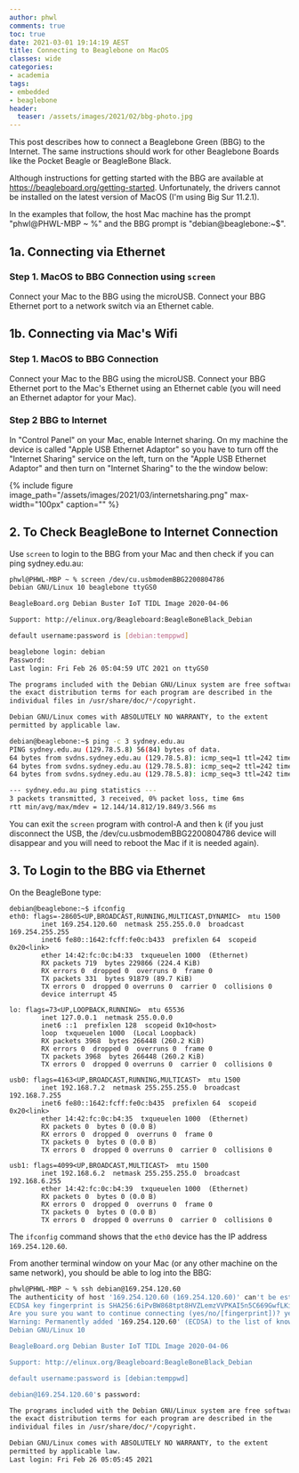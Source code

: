 ```yaml
---
author: phwl
comments: true
toc: true
date: 2021-03-01 19:14:19 AEST
title: Connecting to Beaglebone on MacOS
classes: wide
categories:
- academia
tags:
- embedded
- beaglebone
header:
  teaser: /assets/images/2021/02/bbg-photo.jpg
---
```

This post describes how to connect a Beaglebone Green (BBG) to the Internet.
The same instructions  should work for other Beaglebone Boards like the Pocket Beagle or BeagleBone Black.

Although instructions for getting started with the BBG are available at 
<https://beagleboard.org/getting-started>. Unfortunately, the drivers
cannot be installed on
the latest version of MacOS (I'm using Big Sur 11.2.1).

In the examples that follow, the host Mac machine has the prompt "phwl@PHWL-MBP ~ %" and the BBG prompt is "debian@beaglebone:~$".

## 1a. Connecting via Ethernet

### Step 1. MacOS to BBG Connection using ```screen```
Connect your Mac to the BBG using the microUSB. Connect your BBG Ethernet port to a network switch via an Ethernet cable. 

## 1b. Connecting via Mac's Wifi
 
### Step 1. MacOS to BBG Connection 
Connect your Mac to the BBG using the microUSB. Connect your BBG Ethernet port to the Mac's Ethernet using an Ethernet cable (you will need an Ethernet adaptor for your Mac). 

### Step 2 BBG to Internet

In "Control Panel" on your Mac, enable Internet sharing. On my machine the device is called
"Apple USB Ethernet Adaptor" so you have to turn off the "Internet Sharing" service on the left, turn on the "Apple USB Ethernet Adaptor" and then turn on "Internet Sharing" to the the window below:

{% include figure image_path="/assets/images/2021/03/internetsharing.png" max-width="100px" caption="" %}

## 2. To Check BeagleBone to Internet Connection
Use ```screen``` to login to the BBG from your Mac and then check if you
can ping sydney.edu.au:

``` sh
phwl@PHWL-MBP ~ % screen /dev/cu.usbmodemBBG2200804786
Debian GNU/Linux 10 beaglebone ttyGS0

BeagleBoard.org Debian Buster IoT TIDL Image 2020-04-06

Support: http://elinux.org/Beagleboard:BeagleBoneBlack_Debian

default username:password is [debian:temppwd]

beaglebone login: debian
Password: 
Last login: Fri Feb 26 05:04:59 UTC 2021 on ttyGS0

The programs included with the Debian GNU/Linux system are free software;
the exact distribution terms for each program are described in the
individual files in /usr/share/doc/*/copyright.

Debian GNU/Linux comes with ABSOLUTELY NO WARRANTY, to the extent
permitted by applicable law.

debian@beaglebone:~$ ping -c 3 sydney.edu.au
PING sydney.edu.au (129.78.5.8) 56(84) bytes of data.
64 bytes from svdns.sydney.edu.au (129.78.5.8): icmp_seq=1 ttl=242 time=12.1 ms
64 bytes from svdns.sydney.edu.au (129.78.5.8): icmp_seq=2 ttl=242 time=12.4 ms
64 bytes from svdns.sydney.edu.au (129.78.5.8): icmp_seq=3 ttl=242 time=19.8 ms

--- sydney.edu.au ping statistics ---
3 packets transmitted, 3 received, 0% packet loss, time 6ms
rtt min/avg/max/mdev = 12.144/14.812/19.849/3.566 ms
```

You can exit the ```screen``` program with control-A and then k (if you just disconnect the USB, the /dev/cu.usbmodemBBG2200804786 device will disappear and you will need to reboot the Mac if it is needed again). 

## 3. To Login to the BBG via Ethernet
On the BeagleBone type:
```
debian@beaglebone:~$ ifconfig
eth0: flags=-28605<UP,BROADCAST,RUNNING,MULTICAST,DYNAMIC>  mtu 1500
        inet 169.254.120.60  netmask 255.255.0.0  broadcast 169.254.255.255
        inet6 fe80::1642:fcff:fe0c:b433  prefixlen 64  scopeid 0x20<link>
        ether 14:42:fc:0c:b4:33  txqueuelen 1000  (Ethernet)
        RX packets 719  bytes 229866 (224.4 KiB)
        RX errors 0  dropped 0  overruns 0  frame 0
        TX packets 331  bytes 91879 (89.7 KiB)
        TX errors 0  dropped 0 overruns 0  carrier 0  collisions 0
        device interrupt 45

lo: flags=73<UP,LOOPBACK,RUNNING>  mtu 65536
        inet 127.0.0.1  netmask 255.0.0.0
        inet6 ::1  prefixlen 128  scopeid 0x10<host>
        loop  txqueuelen 1000  (Local Loopback)
        RX packets 3968  bytes 266448 (260.2 KiB)
        RX errors 0  dropped 0  overruns 0  frame 0
        TX packets 3968  bytes 266448 (260.2 KiB)
        TX errors 0  dropped 0 overruns 0  carrier 0  collisions 0

usb0: flags=4163<UP,BROADCAST,RUNNING,MULTICAST>  mtu 1500
        inet 192.168.7.2  netmask 255.255.255.0  broadcast 192.168.7.255
        inet6 fe80::1642:fcff:fe0c:b435  prefixlen 64  scopeid 0x20<link>
        ether 14:42:fc:0c:b4:35  txqueuelen 1000  (Ethernet)
        RX packets 0  bytes 0 (0.0 B)
        RX errors 0  dropped 0  overruns 0  frame 0
        TX packets 0  bytes 0 (0.0 B)
        TX errors 0  dropped 0 overruns 0  carrier 0  collisions 0

usb1: flags=4099<UP,BROADCAST,MULTICAST>  mtu 1500
        inet 192.168.6.2  netmask 255.255.255.0  broadcast 192.168.6.255
        ether 14:42:fc:0c:b4:39  txqueuelen 1000  (Ethernet)
        RX packets 0  bytes 0 (0.0 B)
        RX errors 0  dropped 0  overruns 0  frame 0
        TX packets 0  bytes 0 (0.0 B)
        TX errors 0  dropped 0 overruns 0  carrier 0  collisions 0
```

The ```ifconfig``` command shows that the ```eth0``` device has the IP address ```169.254.120.60```.

From another terminal window on your Mac (or any other machine on the same network), you should be able to log into the BBG:
``` sh
phwl@PHWL-MBP ~ % ssh debian@169.254.120.60
The authenticity of host '169.254.120.60 (169.254.120.60)' can't be established.
ECDSA key fingerprint is SHA256:6iPvBW868tpt8HVZLemzVVPKAI5n5C669GwfLKiws34.
Are you sure you want to continue connecting (yes/no/[fingerprint])? yes
Warning: Permanently added '169.254.120.60' (ECDSA) to the list of known hosts.
Debian GNU/Linux 10

BeagleBoard.org Debian Buster IoT TIDL Image 2020-04-06

Support: http://elinux.org/Beagleboard:BeagleBoneBlack_Debian

default username:password is [debian:temppwd]

debian@169.254.120.60's password: 

The programs included with the Debian GNU/Linux system are free software;
the exact distribution terms for each program are described in the
individual files in /usr/share/doc/*/copyright.

Debian GNU/Linux comes with ABSOLUTELY NO WARRANTY, to the extent
permitted by applicable law.
Last login: Fri Feb 26 05:05:45 2021
```

